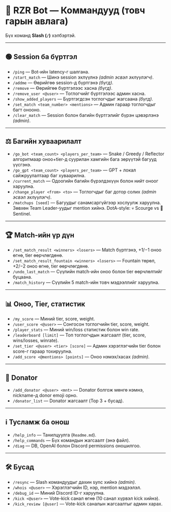 # 📒 RZR Bot — Коммандууд (товч гарын авлага)

Бүх команд **Slash (`/`)** хэлбэртэй.

---

## 🟢 Session ба бүртгэл
- `/ping` — Bot-ийн latency-г шалгана.  
- `/start_match` — Шинэ session эхлүүлнэ *(admin эсвэл эхлүүлэгч)*.  
- `/addme` — Өөрийгөө session-д бүртгэнэ *(бүгд)*.  
- `/remove` — Өөрийгөө бүртгэлээс хасна *(бүгд)*.  
- `/remove_user <@user>` — Тоглогчийг бүртгэлээс админ хасна.  
- `/show_added_players` — Бүртгэгдсэн тоглогчдыг жагсаана *(бүгд)*.  
- `/set_match <team_number> <mentions>` — Админ гараар тоглогчдыг багт онооно.  
- `/clear_match` — Session болон багийн бүртгэлийг бүрэн цэвэрлэнэ *(admin)*.  

---

## ⚖️ Багийн хуваарилалт
- `/go_bot <team_count> <players_per_team>` — Snake / Greedy / Reflector алгоритмаар оноо+tier-д суурилан хамгийн бага зөрүүтэй багууд үүсгэнэ.  
- `/go_gpt <team_count> <players_per_team>` — GPT + локал сайжруулалтаар баг хуваарилна.  
- `/current_match` — Одоогийн багийн бүрэлдэхүүн болон нийт оноог харуулна.  
- `/change_player <from> <to>` — Тоглогчдыг баг дотор солих *(admin эсвэл эхлүүлэгч)*.  
- `/matchups [seed]` — Багуудыг санамсаргүйгээр хослуулж харуулна. Зөвхөн Team Leader-уудыг mention хийнэ. DotA-style: 💀 Scourge vs 🌿 Sentinel.  

---

## 🏆 Match-ийн үр дүн
- `/set_match_result <winners> <losers>` — Match бүртгэнэ, +1/−1 оноо өгнө, tier өөрчлөгдөнө.  
- `/set_match_result_fountain <winners> <losers>` — Fountain төрөл, +2/−2 оноо өгнө, tier өөрчлөгдөнө.  
- `/undo_last_match` — Сүүлийн match-ийн оноо болон tier өөрчлөлтийг буцаана.  
- `/match_history` — Сүүлийн 5 match-ийн товч мэдээллийг харуулна.  

---

## 📊 Оноо, Tier, статистик
- `/my_score` — Миний tier, score, weight.  
- `/user_score <@user>` — Сонгосон тоглогчийн tier, score, weight.  
- `/player_stats` — Миний win/loss статистик болон win rate.  
- `/leaderboard [limit]` — Топ тоглогчдын жагсаалт (tier, score, wins/losses, winrate).  
- `/set_tier <@user> <tier> [score]` — Админ хэрэглэгчийн tier болон score-г гараар тохируулна.  
- `/add_score <@mentions> [points]` — Оноо нэмэх/хасах *(admin)*.  

---

## 💖 Donator
- `/add_donator <@user> <mnt>` — Donator болгож мөнгө нэмнэ, nickname-д donor emoji орно.  
- `/donator_list` — Donator жагсаалт (Top 3 + бусад).  

---

## ℹ️ Тусламж ба онош
- `/help_info` — Танилцуулга (`Readme.md`).  
- `/help_commands` — Бүх командын жагсаалт (энэ файл).  
- `/diag` — DB, OpenAI болон Discord permissions оношилгоо.  

---

## 🛠 Бусад
- `/resync` — Slash командуудыг дахин sync хийнэ *(admin)*.  
- `/whois <@user>` — Хэрэглэгчийн ID, нэр, mention мэдээлэл.  
- `/debug_id` — Миний Discord ID-г харуулна.  
- `/kick <@user>` — Vote-kick санал өгнө (10 санал хүрвэл kick хийнэ).  
- `/kick_review [@user]` — Vote-kick саналын жагсаалтыг админ харах.  
